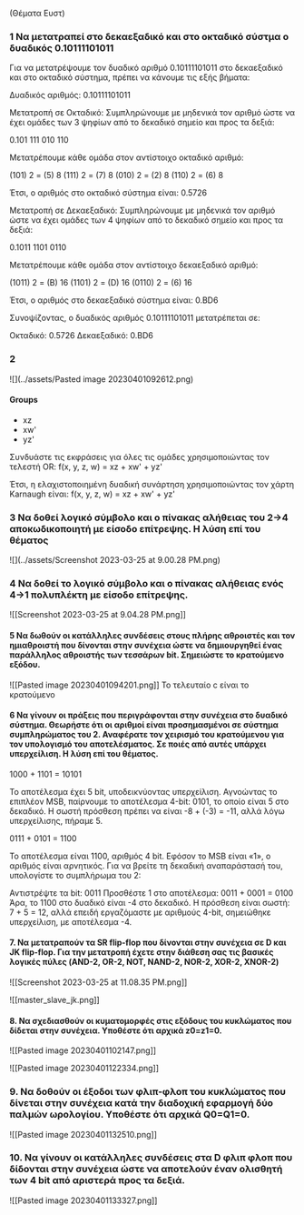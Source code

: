 (Θέματα Ευστ)
### 1 Να μετατραπεί στο δεκαεξαδικό και στο οκταδικό σύστμα ο δυαδικός 0.10111101011

Για να μετατρέψουμε τον δυαδικό αριθμό 0.10111101011 στο δεκαεξαδικό και στο οκταδικό σύστημα, πρέπει να κάνουμε τις εξής βήματα:

Δυαδικός αριθμός: 0.10111101011

Μετατροπή σε Οκταδικό:
Συμπληρώνουμε με μηδενικά τον αριθμό ώστε να έχει ομάδες των 3 ψηφίων από το δεκαδικό σημείο και προς τα δεξιά:

0.101 111 010 110

Μετατρέπουμε κάθε ομάδα στον αντίστοιχο οκταδικό αριθμό:

(101) 2 = (5) 8
(111) 2 = (7) 8
(010) 2 = (2) 8
(110) 2 = (6) 8

Έτσι, ο αριθμός στο οκταδικό σύστημα είναι: 0.5726

Μετατροπή σε Δεκαεξαδικό:
Συμπληρώνουμε με μηδενικά τον αριθμό ώστε να έχει ομάδες των 4 ψηφίων από το δεκαδικό σημείο και προς τα δεξιά:

0.1011 1101 0110

Μετατρέπουμε κάθε ομάδα στον αντίστοιχο δεκαεξαδικό αριθμό:

(1011) 2 = (B) 16
(1101) 2 = (D) 16
(0110) 2 = (6)  16

Έτσι, ο αριθμός στο δεκαεξαδικό σύστημα είναι: 0.BD6

Συνοψίζοντας, ο δυαδικός αριθμός 0.10111101011 μετατρέπεται σε:

Οκταδικό: 0.5726
Δεκαεξαδικό: 0.BD6

### 2

![](../assets/Pasted image 20230401092612.png)

#### Groups
* xz
* xw'
* yz'

Συνδυάστε τις εκφράσεις για όλες τις ομάδες χρησιμοποιώντας τον τελεστή OR:
f(x, y, z, w) = xz + xw' + yz'

Έτσι, η ελαχιστοποιημένη δυαδική συνάρτηση χρησιμοποιώντας τον χάρτη Karnaugh είναι:
f(x, y, z, w) = xz + xw' + yz'

### 3 Να δοθεί λογικό σύμβολο και ο πίνακας αλήθειας του 2->4 αποκωδικοποιητή με είσοδο επίτρεψης. Η λύση επί του θέματος

![](../assets/Screenshot 2023-03-25 at 9.00.28 PM.png)


### 4 Να δοθεί το λογικό σύμβολο και ο πίνακας αλήθειας ενός 4->1 πολυπλέκτη με είσοδο επίτρεψης.


![[Screenshot 2023-03-25 at 9.04.28 PM.png]]



#### 5 Να δωθούν οι κατάλληλες συνδέσεις στους πλήρης αθροιστές και τον ημιαθροιστή που δίνονται στην συνέχεια ώστε να δημιουργηθεί ένας **παράλληλος αθροιστής** των τεσσάρων bit. Σημειώστε το κρατούμενο εξόδου.

![[Pasted image 20230401094201.png]]
Το τελευταίο c είναι το κρατούμενο



#### 6 Να γίνουν οι πράξεις που περιγράφονται στην συνέχεια στο δυαδικό σύστημα. Θεωρήστε ότι οι αριθμοί είναι προσημασμένοι σε σύστημα συμπληρώματος του 2. Αναφέρατε τον χειρισμό του κρατούμενου για τον υπολογισμό του αποτελέσματος. Σε ποιές από αυτές υπάρχει υπερχείλιση. Η λύση επί του θέματος. 

  1000 + 1101 = 10101
 
Το αποτέλεσμα έχει 5 bit, υποδεικνύοντας υπερχείλιση. Αγνοώντας το επιπλέον MSB, παίρνουμε το αποτέλεσμα 4-bit: 0101, το οποίο είναι 5 στο δεκαδικό. Η σωστή πρόσθεση πρέπει να είναι -8 + (-3) = -11, αλλά λόγω υπερχείλισης, πήραμε 5.

   0111 + 0101 = 1100

Το αποτέλεσμα είναι 1100, αριθμός 4 bit. Εφόσον το MSB είναι «1», ο αριθμός είναι αρνητικός. Για να βρείτε τη δεκαδική αναπαράστασή του, υπολογίστε το συμπλήρωμα του 2:

Αντιστρέψτε τα bit: 0011
Προσθέστε 1 στο αποτέλεσμα: 0011 + 0001 = 0100
Άρα, το 1100 στο δυαδικό είναι -4 στο δεκαδικό. Η πρόσθεση είναι σωστή: 7 + 5 = 12, αλλά επειδή εργαζόμαστε με αριθμούς 4-bit, σημειώθηκε υπερχείλιση, με αποτέλεσμα -4.


#### 7. Να μετατραπούν τα SR flip-flop που δίνονται στην συνέχεια σε D και JK flip-flop. Για την μετατροπή έχετε στην διάθεση σας τις βασικές λογικές πύλες (AND-2, OR-2, NOT, NAND-2, NOR-2, XOR-2, XNOR-2)

![[Screenshot 2023-03-25 at 11.08.35 PM.png]]


![[master_slave_jk.png]]



#### 8. Να σχεδιασθούν οι κυματομορφές στις εξόδους του κυκλώματος που δίδεται στην συνέχεια. Υποθέστε ότι αρχικά z0=z1=0.


![[Pasted image 20230401102147.png]]

![[Pasted image 20230401122334.png]]


### 9. Να δοθούν οι έξοδοι των φλιπ-φλοπ του κυκλώματος που δίνεται στην συνέχεια κατά την διαδοχική εφαρμογή δύο παλμών ωρολογίου. Υποθέστε ότι αρχικά Q0=Q1=0.

![[Pasted image 20230401132510.png]]


### 10. Να γίνουν οι κατάλληλες συνδέσεις στα D φλιπ φλοπ που δίδονται στην συνέχεια ώστε να αποτελούν έναν ολισθητή των 4 bit από αριστερά προς τα δεξιά. 

![[Pasted image 20230401133327.png]]
